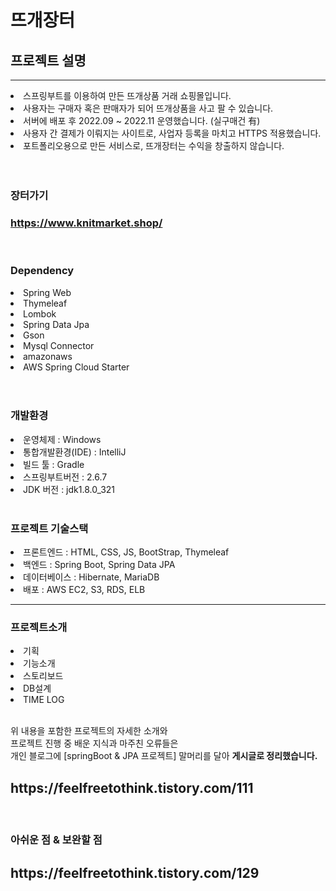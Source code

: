 # 뜨개장터
<h2>프로젝트 설명</h2>
<hr>
<li>스프링부트를 이용하여 만든 뜨개상품 거래 쇼핑몰입니다.</li>
<li>사용자는 구매자 혹은 판매자가 되어 뜨개상품을 사고 팔 수 있습니다.</li>
<li>서버에 배포 후 2022.09 ~ 2022.11 운영했습니다. (실구매건 有)</li>
<li>사용자 간 결제가 이뤄지는 사이트로, 사업자 등록을 마치고 HTTPS 적용했습니다.</li>
<li>포트폴리오용으로 만든 서비스로, 뜨개장터는 수익을 창출하지 않습니다.</li>
<br><br>
<h3>장터가기<h3>
<h3><a href ="https://www.knitmarket.shop/">https://www.knitmarket.shop/</a></h3>

<br>
<h3>Dependency</h3>
<li>Spring Web</li>
<li>Thymeleaf</li>
<li>Lombok</li>
<li>Spring Data Jpa</li>
<li>Gson</li>
<li>Mysql Connector</li>
<li>amazonaws</li>
<li>AWS Spring Cloud Starter</li>
<br><br>
<h3>개발환경</h3>
<li>운영체제 : Windows</li>
<li>통합개발환경(IDE) : IntelliJ</li>
<li>빌드 툴 : Gradle</li>
<li>스프링부트버전 : 2.6.7</li>
<li>JDK 버전 : jdk1.8.0_321</li>
<br>
<h3>프로젝트 기술스택</h3>
<li>프론트엔드 : HTML, CSS, JS, BootStrap, Thymeleaf</li>
<li>백엔드 : Spring Boot, Spring Data JPA</li>
<li>데이터베이스 : Hibernate, MariaDB</li>
<li>배포 : AWS EC2, S3, RDS, ELB</li>
<hr>

<h3>프로젝트소개</h3>
<li>기획</li>
<li>기능소개</li>
<li>스토리보드</li>
<li>DB설계</li>
<li>TIME LOG</li>
<br>
<p>위 내용을 포함한 프로젝트의 자세한 소개와<BR>
프로젝트 진행 중 배운 지식과 마주친 오류들은<BR>
개인 블로그에 [springBoot & JPA 프로젝트] 말머리를 달아 <b>게시글로 정리했습니다.</b><p>
<h2>https://feelfreetothink.tistory.com/111</h2>

<br>
<h3>아쉬운 점 & 보완할 점</h3>
<h2>https://feelfreetothink.tistory.com/129</h2>



